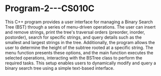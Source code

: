 # Program-2---CS010C


This C++ program provides a user interface for managing a Binary Search Tree (BST) through a series of menu-driven operations. The user can insert and remove strings, print the tree's traversal orders (preorder, inorder, postorder), search for specific strings, and query details such as the smallest and largest strings in the tree. Additionally, the program allows the user to determine the height of the subtree rooted at a specific string. The menu function presents these options, and the main function executes the selected operations, interacting with the BSTree class to perform the required tasks. This setup enables users to dynamically modify and query a binary search tree using a simple text-based interface.




